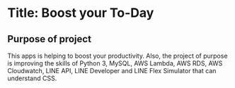 # Title: Boost your To-Day

## Purpose of project
This apps is helping to boost your productivity. Also, the project of purpose is improving the skills of Python 3, MySQL,  AWS Lambda, AWS RDS, AWS Cloudwatch, LINE API, LINE Developer and LINE Flex Simulator that can understand CSS. 
